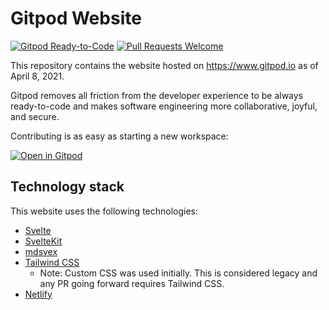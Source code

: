 # Gitpod Website

[![Gitpod Ready-to-Code](https://img.shields.io/badge/Gitpod-ready--to--code-908a85?logo=gitpod)](https://gitpod.io/#https://github.com/gitpod-io/website)
[![Pull Requests Welcome](https://img.shields.io/badge/PRs-welcome-brightgreen.svg)](https://makeapullrequest.com)

This repository contains the website hosted on https://www.gitpod.io as of April 8, 2021.

Gitpod removes all friction from the developer experience to be always ready-to-code and makes software engineering more collaborative, joyful, and secure.

Contributing is as easy as starting a new workspace:

[![Open in Gitpod](https://www.gitpod.io/button/open-in-gitpod.png)](https://gitpod.io/#https://github.com/gitpod-io/website)

## Technology stack

This website uses the following technologies:

- [Svelte](https://svelte.dev)
- [SvelteKit](https://kit.svelte.dev)
- [mdsvex](https://mdsvex.com)
- [Tailwind CSS](https://tailwindcss.com)
  - Note: Custom CSS was used initially. This is considered legacy and any PR going forward requires Tailwind CSS.
- [Netlify](https://www.netlify.com)
